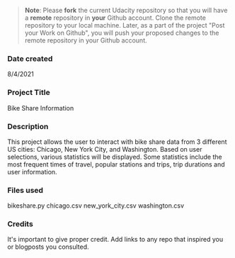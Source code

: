 >**Note**: Please **fork** the current Udacity repository so that you will have a **remote** repository in **your** Github account. Clone the remote repository to your local machine. Later, as a part of the project "Post your Work on Github", you will push your proposed changes to the remote repository in your Github account.

### Date created
8/4/2021

### Project Title
Bike Share Information

### Description
This project allows the user to interact with bike share data from 3 different US cities: Chicago, New York City, and Washington. Based on user selections, various statistics will be displayed. Some statistics include the most frequent times of travel, popular stations and trips, trip durations and user information.

### Files used
bikeshare.py
chicago.csv
new_york_city.csv
washington.csv

### Credits
It's important to give proper credit. Add links to any repo that inspired you or blogposts you consulted.

